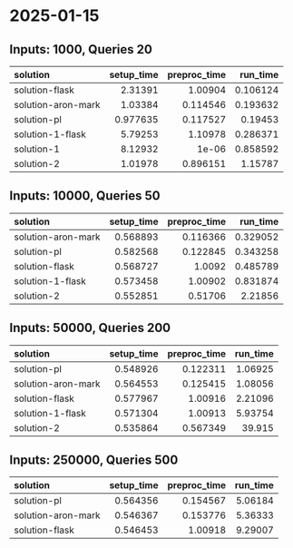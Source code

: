 # 2025-01-15

## Inputs: 1000, Queries 20

| solution           |   setup_time |   preproc_time |   run_time |
|:-------------------|-------------:|---------------:|-----------:|
| solution-flask     |     2.31391  |       1.00904  |   0.106124 |
| solution-aron-mark |     1.03384  |       0.114546 |   0.193632 |
| solution-pl        |     0.977635 |       0.117527 |   0.19453  |
| solution-1-flask   |     5.79253  |       1.10978  |   0.286371 |
| solution-1         |     8.12932  |       1e-06    |   0.858592 |
| solution-2         |     1.01978  |       0.896151 |   1.15787  |

## Inputs: 10000, Queries 50

| solution           |   setup_time |   preproc_time |   run_time |
|:-------------------|-------------:|---------------:|-----------:|
| solution-aron-mark |     0.568893 |       0.116366 |   0.329052 |
| solution-pl        |     0.582568 |       0.122845 |   0.343258 |
| solution-flask     |     0.568727 |       1.0092   |   0.485789 |
| solution-1-flask   |     0.573458 |       1.00902  |   0.831874 |
| solution-2         |     0.552851 |       0.51706  |   2.21856  |

## Inputs: 50000, Queries 200

| solution           |   setup_time |   preproc_time |   run_time |
|:-------------------|-------------:|---------------:|-----------:|
| solution-pl        |     0.548926 |       0.122311 |    1.06925 |
| solution-aron-mark |     0.564553 |       0.125415 |    1.08056 |
| solution-flask     |     0.577967 |       1.00916  |    2.21096 |
| solution-1-flask   |     0.571304 |       1.00913  |    5.93754 |
| solution-2         |     0.535864 |       0.567349 |   39.915   |

## Inputs: 250000, Queries 500

| solution           |   setup_time |   preproc_time |   run_time |
|:-------------------|-------------:|---------------:|-----------:|
| solution-pl        |     0.564356 |       0.154567 |    5.06184 |
| solution-aron-mark |     0.546367 |       0.153776 |    5.36333 |
| solution-flask     |     0.546453 |       1.00918  |    9.29007 |